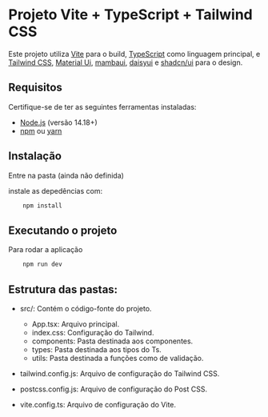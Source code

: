 # Projeto Vite + TypeScript + Tailwind CSS

Este projeto utiliza [Vite](https://vitejs.dev/) para o build, [TypeScript](https://www.typescriptlang.org/) como linguagem principal, e [Tailwind CSS](https://tailwindcss.com/), [Material Ui](https://mui.com/material-ui/getting-started/installation/), [mambaui](https://mambaui.com/components/table), [daisyui](https://daisyui.com/components/table/) e [shadcn/ui](https://ui.shadcn.com/) para o design.

## Requisitos

Certifique-se de ter as seguintes ferramentas instaladas:

- [Node.js](https://nodejs.org/) (versão 14.18+)
- [npm](https://www.npmjs.com/) ou [yarn](https://yarnpkg.com/)

## Instalação

Entre na pasta (ainda não definida)

instale as depedências com:

```bash
    npm install
```

## Executando o projeto

Para rodar a aplicação

```bash
    npm run dev
```

## Estrutura das pastas:

- src/: Contém o código-fonte do projeto.

  - App.tsx: Arquivo principal.
  - index.css: Configuração do Tailwind.
  - components: Pasta destinada aos componentes.
  - types: Pasta destinada aos tipos do Ts.
  - utils: Pasta destinada a funções como de validação.

- tailwind.config.js: Arquivo de configuração do Tailwind CSS.
- postcss.config.js: Arquivo de configuração do Post CSS.
- vite.config.ts: Arquivo de configuração do Vite.
